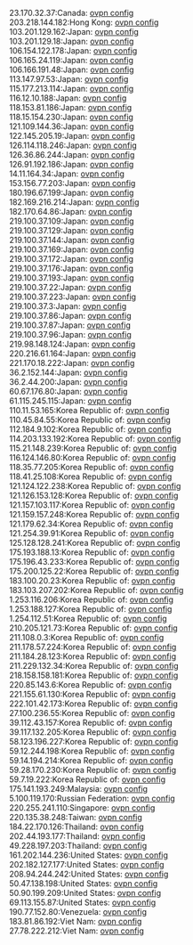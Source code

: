 23.170.32.37:Canada: [ovpn config](vpn/23_170_32_37.ovpn)  
203.218.144.182:Hong Kong: [ovpn config](vpn/203_218_144_182.ovpn)  
103.201.129.162:Japan: [ovpn config](vpn/103_201_129_162.ovpn)  
103.201.129.18:Japan: [ovpn config](vpn/103_201_129_18.ovpn)  
106.154.122.178:Japan: [ovpn config](vpn/106_154_122_178.ovpn)  
106.165.24.119:Japan: [ovpn config](vpn/106_165_24_119.ovpn)  
106.166.191.48:Japan: [ovpn config](vpn/106_166_191_48.ovpn)  
113.147.97.53:Japan: [ovpn config](vpn/113_147_97_53.ovpn)  
115.177.213.114:Japan: [ovpn config](vpn/115_177_213_114.ovpn)  
116.12.10.188:Japan: [ovpn config](vpn/116_12_10_188.ovpn)  
118.153.81.186:Japan: [ovpn config](vpn/118_153_81_186.ovpn)  
118.15.154.230:Japan: [ovpn config](vpn/118_15_154_230.ovpn)  
121.109.144.36:Japan: [ovpn config](vpn/121_109_144_36.ovpn)  
122.145.205.19:Japan: [ovpn config](vpn/122_145_205_19.ovpn)  
126.114.118.246:Japan: [ovpn config](vpn/126_114_118_246.ovpn)  
126.36.86.244:Japan: [ovpn config](vpn/126_36_86_244.ovpn)  
126.91.192.186:Japan: [ovpn config](vpn/126_91_192_186.ovpn)  
14.11.164.34:Japan: [ovpn config](vpn/14_11_164_34.ovpn)  
153.156.77.203:Japan: [ovpn config](vpn/153_156_77_203.ovpn)  
180.196.67.199:Japan: [ovpn config](vpn/180_196_67_199.ovpn)  
182.169.216.214:Japan: [ovpn config](vpn/182_169_216_214.ovpn)  
182.170.64.86:Japan: [ovpn config](vpn/182_170_64_86.ovpn)  
219.100.37.109:Japan: [ovpn config](vpn/219_100_37_109.ovpn)  
219.100.37.129:Japan: [ovpn config](vpn/219_100_37_129.ovpn)  
219.100.37.144:Japan: [ovpn config](vpn/219_100_37_144.ovpn)  
219.100.37.169:Japan: [ovpn config](vpn/219_100_37_169.ovpn)  
219.100.37.172:Japan: [ovpn config](vpn/219_100_37_172.ovpn)  
219.100.37.176:Japan: [ovpn config](vpn/219_100_37_176.ovpn)  
219.100.37.193:Japan: [ovpn config](vpn/219_100_37_193.ovpn)  
219.100.37.22:Japan: [ovpn config](vpn/219_100_37_22.ovpn)  
219.100.37.223:Japan: [ovpn config](vpn/219_100_37_223.ovpn)  
219.100.37.3:Japan: [ovpn config](vpn/219_100_37_3.ovpn)  
219.100.37.86:Japan: [ovpn config](vpn/219_100_37_86.ovpn)  
219.100.37.87:Japan: [ovpn config](vpn/219_100_37_87.ovpn)  
219.100.37.96:Japan: [ovpn config](vpn/219_100_37_96.ovpn)  
219.98.148.124:Japan: [ovpn config](vpn/219_98_148_124.ovpn)  
220.216.61.164:Japan: [ovpn config](vpn/220_216_61_164.ovpn)  
221.170.18.222:Japan: [ovpn config](vpn/221_170_18_222.ovpn)  
36.2.152.144:Japan: [ovpn config](vpn/36_2_152_144.ovpn)  
36.2.44.200:Japan: [ovpn config](vpn/36_2_44_200.ovpn)  
60.67.176.80:Japan: [ovpn config](vpn/60_67_176_80.ovpn)  
61.115.245.115:Japan: [ovpn config](vpn/61_115_245_115.ovpn)  
110.11.53.165:Korea Republic of: [ovpn config](vpn/110_11_53_165.ovpn)  
110.45.84.55:Korea Republic of: [ovpn config](vpn/110_45_84_55.ovpn)  
112.184.9.102:Korea Republic of: [ovpn config](vpn/112_184_9_102.ovpn)  
114.203.133.192:Korea Republic of: [ovpn config](vpn/114_203_133_192.ovpn)  
115.21.148.239:Korea Republic of: [ovpn config](vpn/115_21_148_239.ovpn)  
116.124.146.80:Korea Republic of: [ovpn config](vpn/116_124_146_80.ovpn)  
118.35.77.205:Korea Republic of: [ovpn config](vpn/118_35_77_205.ovpn)  
118.41.25.108:Korea Republic of: [ovpn config](vpn/118_41_25_108.ovpn)  
121.124.122.238:Korea Republic of: [ovpn config](vpn/121_124_122_238.ovpn)  
121.126.153.128:Korea Republic of: [ovpn config](vpn/121_126_153_128.ovpn)  
121.157.103.117:Korea Republic of: [ovpn config](vpn/121_157_103_117.ovpn)  
121.159.157.248:Korea Republic of: [ovpn config](vpn/121_159_157_248.ovpn)  
121.179.62.34:Korea Republic of: [ovpn config](vpn/121_179_62_34.ovpn)  
121.254.39.91:Korea Republic of: [ovpn config](vpn/121_254_39_91.ovpn)  
125.128.128.241:Korea Republic of: [ovpn config](vpn/125_128_128_241.ovpn)  
175.193.188.13:Korea Republic of: [ovpn config](vpn/175_193_188_13.ovpn)  
175.196.43.233:Korea Republic of: [ovpn config](vpn/175_196_43_233.ovpn)  
175.200.125.22:Korea Republic of: [ovpn config](vpn/175_200_125_22.ovpn)  
183.100.20.23:Korea Republic of: [ovpn config](vpn/183_100_20_23.ovpn)  
183.103.207.202:Korea Republic of: [ovpn config](vpn/183_103_207_202.ovpn)  
1.253.116.206:Korea Republic of: [ovpn config](vpn/1_253_116_206.ovpn)  
1.253.188.127:Korea Republic of: [ovpn config](vpn/1_253_188_127.ovpn)  
1.254.112.51:Korea Republic of: [ovpn config](vpn/1_254_112_51.ovpn)  
210.205.121.73:Korea Republic of: [ovpn config](vpn/210_205_121_73.ovpn)  
211.108.0.3:Korea Republic of: [ovpn config](vpn/211_108_0_3.ovpn)  
211.178.57.224:Korea Republic of: [ovpn config](vpn/211_178_57_224.ovpn)  
211.184.28.123:Korea Republic of: [ovpn config](vpn/211_184_28_123.ovpn)  
211.229.132.34:Korea Republic of: [ovpn config](vpn/211_229_132_34.ovpn)  
218.158.158.181:Korea Republic of: [ovpn config](vpn/218_158_158_181.ovpn)  
220.85.143.6:Korea Republic of: [ovpn config](vpn/220_85_143_6.ovpn)  
221.155.61.130:Korea Republic of: [ovpn config](vpn/221_155_61_130.ovpn)  
222.101.42.173:Korea Republic of: [ovpn config](vpn/222_101_42_173.ovpn)  
27.100.236.55:Korea Republic of: [ovpn config](vpn/27_100_236_55.ovpn)  
39.112.43.157:Korea Republic of: [ovpn config](vpn/39_112_43_157.ovpn)  
39.117.132.205:Korea Republic of: [ovpn config](vpn/39_117_132_205.ovpn)  
58.123.196.227:Korea Republic of: [ovpn config](vpn/58_123_196_227.ovpn)  
59.12.244.198:Korea Republic of: [ovpn config](vpn/59_12_244_198.ovpn)  
59.14.194.214:Korea Republic of: [ovpn config](vpn/59_14_194_214.ovpn)  
59.28.170.230:Korea Republic of: [ovpn config](vpn/59_28_170_230.ovpn)  
59.7.19.222:Korea Republic of: [ovpn config](vpn/59_7_19_222.ovpn)  
175.141.193.249:Malaysia: [ovpn config](vpn/175_141_193_249.ovpn)  
5.100.119.170:Russian Federation: [ovpn config](vpn/5_100_119_170.ovpn)  
220.255.241.110:Singapore: [ovpn config](vpn/220_255_241_110.ovpn)  
220.135.38.248:Taiwan: [ovpn config](vpn/220_135_38_248.ovpn)  
184.22.170.126:Thailand: [ovpn config](vpn/184_22_170_126.ovpn)  
202.44.193.177:Thailand: [ovpn config](vpn/202_44_193_177.ovpn)  
49.228.197.203:Thailand: [ovpn config](vpn/49_228_197_203.ovpn)  
161.202.144.236:United States: [ovpn config](vpn/161_202_144_236.ovpn)  
202.182.127.177:United States: [ovpn config](vpn/202_182_127_177.ovpn)  
208.94.244.242:United States: [ovpn config](vpn/208_94_244_242.ovpn)  
50.47.138.198:United States: [ovpn config](vpn/50_47_138_198.ovpn)  
50.90.199.209:United States: [ovpn config](vpn/50_90_199_209.ovpn)  
69.113.155.87:United States: [ovpn config](vpn/69_113_155_87.ovpn)  
190.77.152.80:Venezuela: [ovpn config](vpn/190_77_152_80.ovpn)  
183.81.86.192:Viet Nam: [ovpn config](vpn/183_81_86_192.ovpn)  
27.78.222.212:Viet Nam: [ovpn config](vpn/27_78_222_212.ovpn)  
